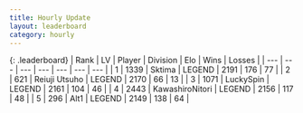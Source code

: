 ```yaml
---
title: Hourly Update
layout: leaderboard
category: hourly
---
```


{: .leaderboard}
| Rank | LV | Player | Division | Elo | Wins | Losses |
| --- | --- | --- | --- | --- | --- | --- |
| <span data-change="0">1</span> | 1339 | <span title="ID: 353063">Sktima</span> | LEGEND | <span data-change="0">2191</span> | <span data-change="0">176</span> | <span data-change="0">77</span> |
| <span data-change="0">2</span> | 621 | <span title="ID: 335720">Reiuji Utsuho</span> | LEGEND | <span data-change="0">2170</span> | <span data-change="0">66</span> | <span data-change="0">13</span> |
| <span data-change="0">3</span> | 1071 | <span title="ID: 498412">LuckySpin</span> | LEGEND | <span data-change="0">2161</span> | <span data-change="0">104</span> | <span data-change="0">46</span> |
| <span data-change="0">4</span> | 2443 | <span title="ID: 164871">KawashiroNitori</span> | LEGEND | <span data-change="0">2156</span> | <span data-change="0">117</span> | <span data-change="0">48</span> |
| <span data-change="0">5</span> | 296 | <span title="ID: 443550">Alt1</span> | LEGEND | <span data-change="0">2149</span> | <span data-change="0">138</span> | <span data-change="0">64</span> |